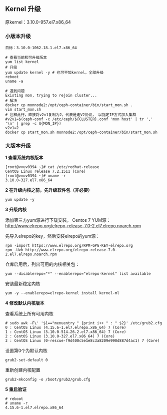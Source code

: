 ## Kernel 升级

原kernel：3.10.0-957.el7.x86_64



### 小版本升级

```shell
目标：3.10.0-1062.18.1.el7.x86_64

# 查看当前和可升级版本
yum list kernel
# 升级
yum update kernel -y # 也可不加kernel，全部升级
reboot
uname -a

# 遇到问题
Existing mon, trying to rejoin cluster...
# 解决
docker cp monnode2:/opt/ceph-container/bin/start_mon.sh .
vim start_mon.sh
# 注释此行，直接将v2v1复制为2，代表是走V2协议， 以指定IP方式加入集群
#v2v1=$(ceph-conf -c /etc/ceph/${CLUSTER}.conf 'mon host' | tr ',' '\n' | grep -c ${MON_IP})
v2v1=2
docker cp start_mon.sh monnode2:/opt/ceph-container/bin/start_mon.sh
```



### 大版本升级

**1 查看系统内核版本**

```shell
[root@vvuv0394 ~]# cat /etc/redhat-release 
CentOS Linux release 7.2.1511 (Core) 
[root@vvuv0394 ~]# uname -r
3.10.0-327.el7.x86_64
```

**2 在升级内核之前，先升级软件包（非必要）**

```shell
yum update -y
```

**3 升级内核**

添加第三方yum源进行下载安装。
Centos 7 YUM源：http://www.elrepo.org/elrepo-release-7.0-2.el7.elrepo.noarch.rpm

先导入elrepo的key，然后安装elrepo的yum源：

```shell
rpm -import https://www.elrepo.org/RPM-GPG-KEY-elrepo.org
rpm -Uvh http://www.elrepo.org/elrepo-release-7.0-2.el7.elrepo.noarch.rpm
```

仓库启用后，列出可用的内核相关包：

```shell
yum --disablerepo="*" --enablerepo="elrepo-kernel" list available
```

安装最新稳定内核

```shell
yum -y --enablerepo=elrepo-kernel install kernel-ml
```

**4 修改默认内核版本**

查看系统上所有可用内核

```shell
# sudo awk -F\' '$1=="menuentry " {print i++ " : " $2}' /etc/grub2.cfg
0 : CentOS Linux (4.15.6-1.el7.elrepo.x86_64) 7 (Core)
1 : CentOS Linux (3.10.0-514.26.2.el7.x86_64) 7 (Core)
2 : CentOS Linux (3.10.0-327.el7.x86_64) 7 (Core)
3 : CentOS Linux (0-rescue-f9d400c5e1e8c3a8209e990d887d4ac1) 7 (Core)
```

设置第0个为默认内核

```shell
grub2-set-default 0
```

重新创建内核配置

```shell
grub2-mkconfig -o /boot/grub2/grub.cfg
```

**5 重启验证**

```shell
# reboot
# uname -r
4.15.6-1.el7.elrepo.x86_64
```

